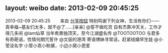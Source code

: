 layout: weibo
date: 2013-02-09 20:45:25
---
2013-02-09 20:45:25  &nbsp;&nbsp;&nbsp;&nbsp;&nbsp;&nbsp; 来自 <a href="http://app.weibo.com/t/feed/cUcI1A" rel="nofollow">分享按钮</a>
特别鸣谢下列女神，生活有你们——真幸福~基友们太多，就不@了……[亲亲] @誓不做吃货 自有杰靠冲天关，工作才得几多闲 @lam仙草 当年希靠独顶天，至今江湖盛名传 @TOOTOOTOO 与君多有奇葩语，性情何期咒誓许 @文丽的港湾 寄语博妹寻常话，赶紧结婚早生娃 @小莹没名字 小莹小乖小粉黛，小边小窝小恩爱 ​​​
